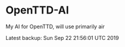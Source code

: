 # OpenTTD-AI
My AI for OpenTTD, will use primarily air

Latest backup: Sun Sep 22 21:56:01 UTC 2019
